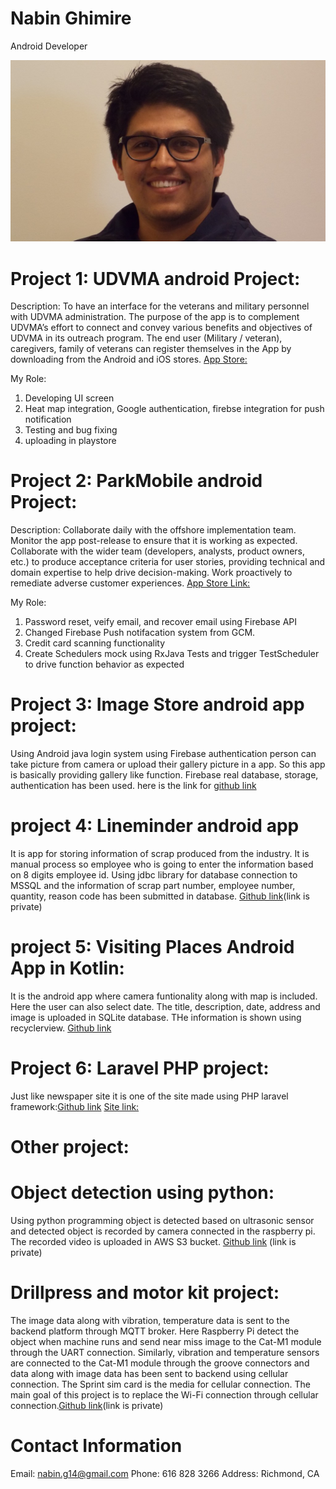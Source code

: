 # Nabin Ghimire
Android Developer

![](/githubimage.jpg)

# Project 1: UDVMA android Project:
Description: To have an interface for the veterans and military personnel with UDVMA administration. The purpose of the app is to complement UDVMA’s effort to connect and convey various benefits and objectives of UDVMA in its outreach program. The end user (Military / veteran), caregivers, family of veterans can register themselves in the App by downloading from the Android and iOS stores.
[App Store:](https://play.google.com/store/apps/details?id=com.udvma.utah)

My Role:
1. Developing UI screen
2. Heat map integration, Google authentication, firebse integration for push notification
3. Testing and bug fixing 
4. uploading in playstore

# Project 2: ParkMobile android Project:
Description: Collaborate daily with the offshore implementation team. Monitor the app post-release to ensure that it is working as expected. Collaborate with the wider team (developers, analysts, product owners, etc.) to produce acceptance criteria for user stories, providing technical and domain expertise to help drive decision-making. Work proactively to remediate adverse customer experiences.
[App Store Link:](https://play.google.com/store/apps/details?id=net.sharewire.parkmobilev2)

My Role:
1. Password reset, veify email, and recover email using Firebase API
2. Changed Firebase Push notifacation system from GCM.
3. Credit card scanning functionality
4. Create Schedulers mock using RxJava Tests and trigger TestScheduler to drive function behavior as expected

# Project 3: Image Store android app project:
Using Android java login system using Firebase authentication person can take picture from camera or upload their gallery picture in a app. So this app is basically providing gallery like function. Firebase real database, storage, authentication has been used.
here is the link for [github link](https://github.com/nabin-g/imageStoreApp)

# project 4: Lineminder android app
It is app for storing information of scrap produced from the industry. It is manual process so employee who is going to enter the information based on 8 digits employee id. Using jdbc library for database connection to MSSQL and the information of scrap part number, employee number, quantity, reason code has been submitted in database. 
[Github link]()(link is private)

# project 5: Visiting Places Android App in Kotlin:
It is the android app where camera funtionality along with map is included. Here the user can also select date. The title, description, date, address and image is uploaded in SQLite database. THe information is shown using recyclerview. 
[Github link](https://github.com/nabin-g/visitingPlacesInKotlin)

# Project 6: Laravel PHP project:
Just like newspaper site it is one of the site made using PHP laravel framework:[Github link](https://github.com/nabin-g/WorldPedia.info)
[Site link:](https://worldpedia.info/)

# Other project:
  # Object detection using python:
   Using python programming object is detected based on ultrasonic sensor and detected object is recorded by camera connected in the raspberry pi. The recorded video is uploaded    in AWS S3 bucket. 
   [Github link](https://github.com/nabin-g/objectdetection) (link is private)

 # Drillpress and motor kit project: 
  The image data along with vibration, temperature data is sent to the backend platform through MQTT broker. Here Raspberry Pi detect the object when machine runs and send near   miss image to the Cat-M1 module through the UART connection. Similarly, vibration and temperature sensors are connected to the Cat-M1 module through the groove connectors and   data along with image data has been sent to backend using cellular connection. The Sprint sim card is the media for cellular connection. The main goal of this project is to     replace the Wi-Fi connection through cellular connection.[Github link](https://github.com/nabin-g/drillpress)(link is private)
    
# Contact Information
Email: nabin.g14@gmail.com
Phone: 616 828 3266
Address: Richmond, CA
